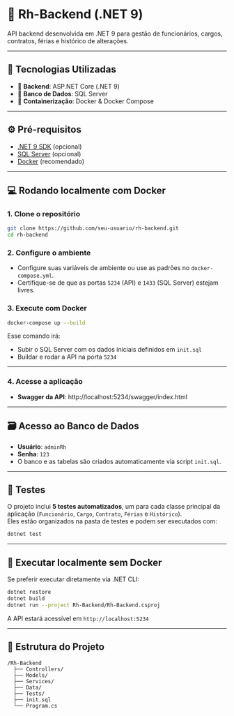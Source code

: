 # 🧾 Rh-Backend (.NET 9)

API backend desenvolvida em .NET 9 para gestão de funcionários, cargos, contratos, férias e histórico de alterações.

---

## 🚀 Tecnologias Utilizadas

- 🧠 **Backend**: ASP.NET Core (.NET 9)
- 🐘 **Banco de Dados**: SQL Server
- 🐋 **Containerização**: Docker & Docker Compose

---

## ⚙️ Pré-requisitos

- [.NET 9 SDK](https://dotnet.microsoft.com/en-us/download/dotnet/9.0) (opcional)
- [SQL Server](https://www.microsoft.com/en-us/sql-server/sql-server-downloads) (opcional)
- [Docker](https://www.docker.com/get-started) (recomendado)

---

## 💻 Rodando localmente com Docker

### 1. Clone o repositório

```bash
git clone https://github.com/seu-usuario/rh-backend.git
cd rh-backend
```

### 2. Configure o ambiente

- Configure suas variáveis de ambiente ou use as padrões no `docker-compose.yml`.
- Certifique-se de que as portas `5234` (API) e `1433` (SQL Server) estejam livres.

### 3. Execute com Docker

```bash
docker-compose up --build
```

Esse comando irá:

- Subir o SQL Server com os dados iniciais definidos em `init.sql`
- Buildar e rodar a API na porta `5234`

---

### 4. Acesse a aplicação

- **Swagger da API**: http://localhost:5234/swagger/index.html

---

## 🗃️ Acesso ao Banco de Dados

- **Usuário**: `adminRh`  
- **Senha**: `123`  
- O banco e as tabelas são criados automaticamente via script `init.sql`.

---

## 🧪 Testes

O projeto inclui **5 testes automatizados**, um para cada classe principal da aplicação (`Funcionário`, `Cargo`, `Contrato`, `Férias` e `Histórico`).  
Eles estão organizados na pasta de testes e podem ser executados com:

```bash
dotnet test
```

---

## 🧪 Executar localmente sem Docker

Se preferir executar diretamente via .NET CLI:

```bash
dotnet restore
dotnet build
dotnet run --project Rh-Backend/Rh-Backend.csproj
```

A API estará acessível em `http://localhost:5234`

---

## 🧱 Estrutura do Projeto

```
/Rh-Backend
  ├── Controllers/
  ├── Models/
  ├── Services/
  ├── Data/
  ├── Tests/
  ├── init.sql
  └── Program.cs
```